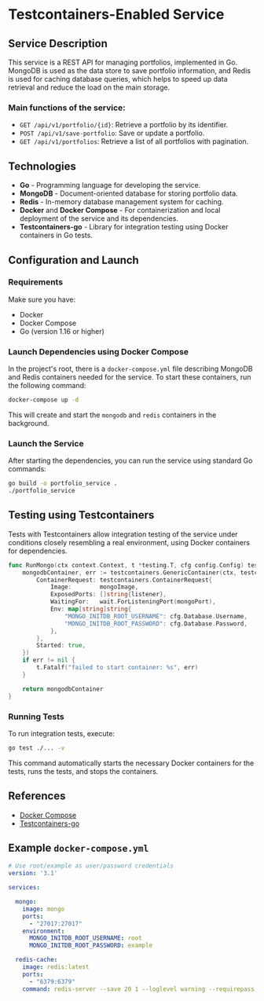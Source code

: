# Testcontainers-Enabled Service

## Service Description

This service is a REST API for managing portfolios, implemented in Go. MongoDB is used as the data store to save
portfolio information, and Redis is used for caching database queries, which helps to speed up data retrieval and reduce
the load on the main storage.

### Main functions of the service:

- `GET /api/v1/portfolio/{id}`: Retrieve a portfolio by its identifier.
- `POST /api/v1/save-portfolio`: Save or update a portfolio.
- `GET /api/v1/portfolios`: Retrieve a list of all portfolios with pagination.

## Technologies

- **Go** - Programming language for developing the service.
- **MongoDB** - Document-oriented database for storing portfolio data.
- **Redis** - In-memory database management system for caching.
- **Docker** and **Docker Compose** - For containerization and local deployment of the service and its dependencies.
- **Testcontainers-go** - Library for integration testing using Docker containers in Go tests.

## Configuration and Launch

### Requirements

Make sure you have:

- Docker
- Docker Compose
- Go (version 1.16 or higher)

### Launch Dependencies using Docker Compose

In the project's root, there is a `docker-compose.yml` file describing MongoDB and Redis containers needed for the
service. To start these containers, run the following command:

```bash
docker-compose up -d
```

This will create and start the `mongodb` and `redis` containers in the background.

### Launch the Service

After starting the dependencies, you can run the service using standard Go commands:

```bash
go build -o portfolio_service .
./portfolio_service
```

## Testing using Testcontainers

Tests with Testcontainers allow integration testing of the service under conditions closely resembling a real
environment, using Docker containers for dependencies.

```go
func RunMongo(ctx context.Context, t *testing.T, cfg config.Config) testcontainers.Container {
	mongodbContainer, err := testcontainers.GenericContainer(ctx, testcontainers.GenericContainerRequest{
		ContainerRequest: testcontainers.ContainerRequest{
			Image:        mongoImage,
			ExposedPorts: []string{listener},
			WaitingFor:   wait.ForListeningPort(mongoPort),
			Env: map[string]string{
				"MONGO_INITDB_ROOT_USERNAME": cfg.Database.Username,
				"MONGO_INITDB_ROOT_PASSWORD": cfg.Database.Password,
			},
		},
		Started: true,
	})
	if err != nil {
		t.Fatalf("failed to start container: %s", err)
	}

	return mongodbContainer
}
```

### Running Tests

To run integration tests, execute:

```bash
go test ./... -v
```

This command automatically starts the necessary Docker containers for the tests, runs the tests, and stops the
containers.

## References

- [Docker Compose](https://docs.docker.com/compose/)
- [Testcontainers-go](https://www.testcontainers.org/languages/go/)

## Example `docker-compose.yml`

```yaml
# Use root/example as user/password credentials
version: '3.1'

services:

  mongo:
    image: mongo
    ports:
      - "27017:27017"
    environment:
      MONGO_INITDB_ROOT_USERNAME: root
      MONGO_INITDB_ROOT_PASSWORD: example

  redis-cache:
    image: redis:latest
    ports:
      - "6379:6379"
    command: redis-server --save 20 1 --loglevel warning --requirepass dsf231dasd123w12ddxhyjtj
```
